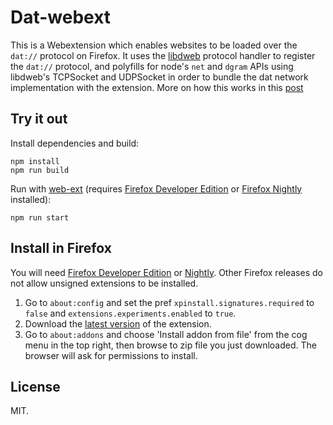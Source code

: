 # Dat-webext

This is a Webextension which enables websites to be loaded over the `dat://` protocol on Firefox. 
It uses the [libdweb](https://github.com/mozilla/libdweb) protocol handler to register the `dat://` protocol, 
and polyfills for node's `net` and `dgram` APIs using libdweb's TCPSocket and UDPSocket in order
to bundle the dat network implementation with the extension. More on how this works in this [post](https://sammacbeth.eu/blog/2019/05/12/dat-for-firefox-2.html)

## Try it out

Install dependencies and build:
```
npm install
npm run build
```

Run with [web-ext](https://github.com/mozilla/web-ext) (requires [Firefox Developer Edition](https://www.mozilla.org/en-US/firefox/developer/) or [Firefox Nightly](https://www.mozilla.org/en-US/firefox/channel/desktop/#nightly) installed):
```
npm run start
```

## Install in Firefox

You will need [Firefox Developer Edition](https://www.mozilla.org/en-US/firefox/developer/) or [Nightly](https://www.mozilla.org/en-US/firefox/channel/desktop/). Other Firefox releases do not allow unsigned extensions to be installed.

 1. Go to `about:config` and set the pref `xpinstall.signatures.required` to `false` and `extensions.experiments.enabled` to `true`.
 2. Download the [latest version](https://github.com/cliqz-oss/dat-webext/releases/download/v0.2.1/dat_protocol-0.2.1.zip) of the extension.
 3. Go to `about:addons` and choose 'Install addon from file' from the cog menu in the top right, then browse to zip file you just downloaded. The browser will ask for permissions to install.

## License

MIT.
